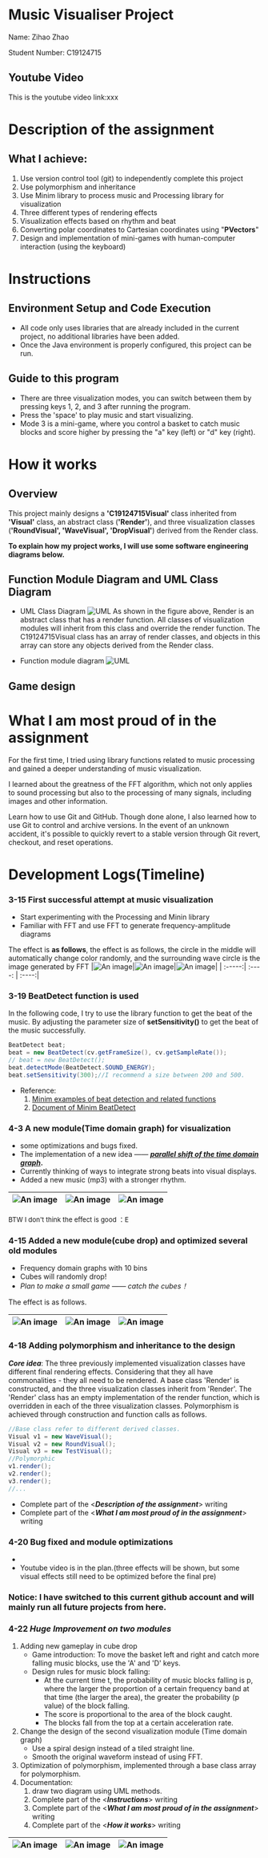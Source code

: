 # Music Visualiser Project

Name: Zihao Zhao

Student Number: C19124715

<!--## Instructions
- Fork this repository and use it a starter project for your assignment
- Create a new package named your student number and put all your code in this package.
- You should start by creating a subclass of ie.tudublin.Visual
- There is an example visualiser called MyVisual in the example package
- Check out the WaveForm and AudioBandsVisual for examples of how to call the Processing functions from other classes that are not subclasses of PApplet-->
## Youtube Video
This is the youtube video link:xxx
<!--[![YouTube](http://img.youtube.com/vi/J2kHSSFA4NU/0.jpg)](https://www.youtube.com/watch?v=J2kHSSFA4NU)-->


# Description of the assignment
## What I achieve:
1. Use version control tool (git) to independently complete this project
2. Use polymorphism and inheritance
3. Use Minim library to process music and Processing library for visualization
4. Three different types of rendering effects
5. Visualization effects based on rhythm and beat
6. Converting polar coordinates to Cartesian coordinates using "**PVectors**"
7. Design and implementation of mini-games with human-computer interaction (using the keyboard)


# Instructions
## Environment Setup and Code Execution
- All code only uses libraries that are already included in the current project, no additional libraries have been added.
- Once the Java environment is properly configured, this project can be run.


## Guide to this program
- There are three visualization modes, you can switch between them by pressing keys 1, 2, and 3 after running the program.
- Press the 'space' to play music and start visualizing.
- Mode 3 is a mini-game, where you control a basket to catch music blocks and score higher by pressing the "a" key (left) or "d" key (right).

# How it works
## Overview
This project mainly designs a **'C19124715Visual'** class inherited from **'Visual'** class, an abstract class (**'Render'**), and three visualization classes (**'RoundVisual', 'WaveVisual', 'DropVisual'**) derived from the Render class.

**To explain how my project works, I will use some software engineering diagrams below.**
## Function Module Diagram and UML Class Diagram
-  UML Class Diagram
![UML](images/UML_class_pic.png)
As shown in the figure above, Render is an abstract class that has a render function. All classes of visualization modules will inherit from this class and override the render function. The C19124715Visual class has an array of render classes, and objects in this array can store any objects derived from the Render class.


- Function module diagram
![UML](images/module_pic.png)

## Game design


# What I am most proud of in the assignment
For the first time, I tried using library functions related to music processing and gained a deeper understanding of music visualization. 

I learned about the greatness of the FFT algorithm, which not only applies to sound processing but also to the processing of many signals, including images and other information.


Learn how to use Git and GitHub. Though done alone, I also learned how to use Git to control and archive versions. In the event of an unknown accident, it's possible to quickly revert to a stable version through Git revert, checkout, and reset operations.


# Development Logs(Timeline)
### 3-15 First successful attempt at music visualization
- Start experimenting with the Processing and Minin library
- Familiar with FFT and use FFT to generate frequency-amplitude diagrams

The effect is **as follows**, the effect is as follows, the circle in the middle will automatically change color randomly, and the surrounding wave circle is the image generated by FFT
|![An image](images/circle_render_1.jpg)|![An image](images/circle_render_2.jpg)|![An image](images/circle_render_3.jpg)|
| :-----:| :----: | :----:|

### 3-19 BeatDetect function is used
In the following code, I try to use the library function to get the beat of the music. By adjusting the parameter size of **setSensitivity()** to get the beat of the music successfully.
```Java
BeatDetect beat;
beat = new BeatDetect(cv.getFrameSize(), cv.getSampleRate());
// beat = new BeatDetect();
beat.detectMode(BeatDetect.SOUND_ENERGY);
beat.setSensitivity(300);//I recommend a size between 200 and 500.

```
- Reference: 
    1. [Minim examples of beat detection and related functions](https://github.com/ddf/Minim/blob/main/examples/Analysis/FrequencyEnergyBeatDetection/FrequencyEnergyBeatDetection.pde)
    2.  [Document of Minim BeatDetect](https://code.compartmental.net/minim/beatdetect_class_beatdetect.html)
### 4-3 A new module(Time domain graph) for visualization
- some optimizations and bugs fixed.
- The implementation of a new idea —— **<u>*parallel shift of the time domain graph*</u>.**
- Currently thinking of ways to integrate strong beats into visual displays.
- Added a new music (mp3) with a stronger rhythm.

|![An image](images/wave_render_1.jpg)|![An image](images/wave_render_2.jpg)|![An image](images/wave_render_3.jpg)|
| :-----:| :----: | :----:|

 <font size=2>BTW I don't think the effect is good ：E</font>

### 4-15 Added a new module(cube drop) and optimized several old modules

- Frequency domain graphs with 10 bins
- Cubes will randomly drop!
- *Plan to make a small game —— catch the cubes！*

The effect is as follows.

|![An image](images/drop_render_1.jpg)|![An image](images/drop_render_2.jpg)|![An image](images/drop_render_3.jpg)|
| :-----:| :----: | :----:|

### 4-18 Adding polymorphism and inheritance to the design
***Core idea***: The three previously implemented visualization classes have different final rendering effects. Considering that they all have commonalities - they all need to be rendered. A base class 'Render' is constructed, and the three visualization classes inherit from 'Render'. The 'Render' class has an empty implementation of the render function, which is overridden in each of the three visualization classes. Polymorphism is achieved through construction and function calls as follows.

```Java
//Base class refer to different derived classes.
Visual v1 = new WaveVisual();
Visual v2 = new RoundVisual();
Visual v3 = new TestVisual();
//Polymorphic
v1.render();    
v2.render();    
v3.render();   
//... 
```
- Complete part of the \<***Description of the assignment***\> writing
- Complete part of the \<***What I am most proud of in the assignment***\> writing

### 4-20 Bug fixed and module optimizations 
- 
- Youtube video is in the plan.(three effects will be shown, but some visual effects still need to be optimized before the final pre)

### Notice: I have switched to this current github account and will mainly run all future projects from here.

### 4-22 ***Huge Improvement on two modules***

1. Adding new gameplay in cube drop
    - Game introduction: To move the basket left and right and catch more falling music blocks, use the 'A' and 'D' keys.
    - Design rules for music block falling:
        - At the current time t, the probability of music blocks falling is p, where the larger the proportion of a certain frequency band at that time (the larger the area), the greater the probability (p value) of the block falling.
        - The score is proportional to the area of the block caught.
        - The blocks fall from the top at a certain acceleration rate.
2. Change the design of the second visualization module (Time domain graph)
    - Use a spiral design instead of a tiled straight line.
    - Smooth the original waveform instead of using FFT.
3. Optimization of polymorphism, implemented through a base class array for polymorphism.
4. Documentation:
    1. draw two diagram using UML methods.
    2. Complete part of the \<***Instructions***\> writing
    3. Complete part of the \<***What I am most proud of in the assignment***\> writing
    4. Complete part of the \<***How it works***\> writing


|![An image](images/game_drop_render_1.jpg)|![An image](images/game_drop_render_2.jpg)|![An image](images/game_drop_render_3.jpg)|
| :-----:| :----: | :----:|
<!--# Markdown Tutorial

This is an image using a relative URL:

![An image](images/p8.png)

This is an image using an absolute URL:

![A different image](https://bryanduggandotorg.files.wordpress.com/2019/02/infinite-forms-00045.png?w=595&h=&zoom=2)

This is a youtube video:

[![YouTube](http://img.youtube.com/vi/J2kHSSFA4NU/0.jpg)](https://www.youtube.com/watch?v=J2kHSSFA4NU)

This is a table:

| Heading 1 | Heading 2 |
|-----------|-----------|
|Some stuff | Some more stuff in this column |
|Some stuff | Some more stuff in this column |
|Some stuff | Some more stuff in this column |
|Some stuff | Some more stuff in this column |
-->

